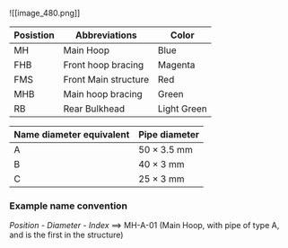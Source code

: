 ![[image_480.png]]

| Posistion | Abbreviations        | Color       |
| --------- | -------------------- | ----------- |
| MH        | Main Hoop            | Blue        |
| FHB       | Front hoop bracing   | Magenta     |
| FMS       | Front Main structure | Red         |
| MHB       | Main hoop bracing    | Green       |
| RB        | Rear Bulkhead        | Light Green |

| Name diameter equivalent | Pipe diameter             |
| ------------------------ | ------------------------- |
| A                        | $50\times{3}.5\text{ mm}$ |
| B                        | $40\times{3}\text{ mm}$   |
| C                        | $25\times \text{3 mm}$    |

### Example name convention

*Position* - *Diameter* - *Index* $\implies$ MH-A-01 (Main Hoop, with pipe of type A, and is the first in the structure)

